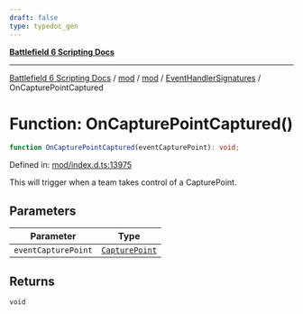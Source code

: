 ```yaml
---
draft: false
type: typedoc_gen
---
```


[**Battlefield 6 Scripting Docs**](../../../../_index.md)

***

[Battlefield 6 Scripting Docs](../../../../_index.md) / [mod](../../../_index.md) / [mod](../../_index.md) / [EventHandlerSignatures](../_index.md) / OnCapturePointCaptured

# Function: OnCapturePointCaptured()

```ts
function OnCapturePointCaptured(eventCapturePoint): void;
```

Defined in: [mod/index.d.ts:13975](https://github.com/battlefield-portal-community/portal-docs/blob/6d87e21c5922a3efb03c634dbe98e5fe6e797672/generators/santiago/mod/index.d.ts#L13975)

This will trigger when a team takes control of a CapturePoint.

## Parameters

| Parameter | Type |
| ------ | ------ |
| `eventCapturePoint` | [`CapturePoint`](../../CapturePoint/_index.md) |

## Returns

`void`
